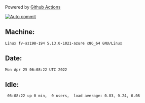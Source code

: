 Powered by [Github Actions](https://github.com/features/actions)

[![Auto commit](https://github.com/gyfary/workstation/workflows/Auto%20commit/badge.svg)](https://github.com/gyfary/workstation/actions?query=workflow%3A%22Auto+commit%22)

## Machine:
```
Linux fv-az198-194 5.13.0-1021-azure x86_64 GNU/Linux
```
## Date:
```
Mon Apr 25 06:08:22 UTC 2022
```
## Idle:
```
 06:08:22 up 0 min,  0 users,  load average: 0.83, 0.24, 0.08
```
